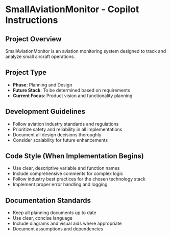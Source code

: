 # SmallAviationMonitor - Copilot Instructions

## Project Overview
SmallAviationMonitor is an aviation monitoring system designed to track and analyze small aircraft operations.

## Project Type
- **Phase**: Planning and Design
- **Future Stack**: To be determined based on requirements
- **Current Focus**: Product vision and functionality planning

## Development Guidelines
- Follow aviation industry standards and regulations
- Prioritize safety and reliability in all implementations
- Document all design decisions thoroughly
- Consider scalability for future enhancements

## Code Style (When Implementation Begins)
- Use clear, descriptive variable and function names
- Include comprehensive comments for complex logic
- Follow industry best practices for the chosen technology stack
- Implement proper error handling and logging

## Documentation Standards
- Keep all planning documents up to date
- Use clear, concise language
- Include diagrams and visual aids where appropriate
- Document assumptions and dependencies
